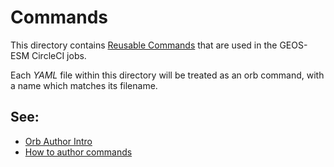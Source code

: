# Commands

This directory contains [Reusable Commands](https://circleci.com/docs/2.0/reusing-config/#authoring-reusable-commands) that are used
in the GEOS-ESM CircleCI jobs.

Each _YAML_ file within this directory will be treated as an orb command, with a name which matches its filename.

## See:
 - [Orb Author Intro](https://circleci.com/docs/2.0/orb-author-intro/#section=configuration)
 - [How to author commands](https://circleci.com/docs/2.0/reusing-config/#authoring-reusable-commands)
